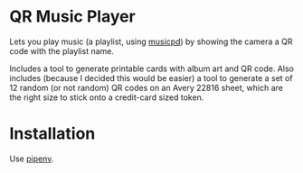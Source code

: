 # QR Music Player

Lets you play music (a playlist, using [musicpd](https://www.musicpd.org/)) by showing the camera a QR code with the playlist name.

Includes a tool to generate printable cards with album art and QR code. Also includes (because I decided this would be easier) a tool to generate a set of 12 random (or not random) QR codes on an Avery 22816 sheet, which are the right size to stick onto a credit-card sized token.

# Installation

Use [pipenv](https://pipenv.readthedocs.io/en/latest/basics/).

